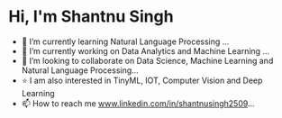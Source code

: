 # Hi, I'm Shantnu Singh

- 👀 I’m currently learning Natural Language Processing ...
- 🌱 I’m currently working on Data Analytics and Machine Learning ...
- 💞️ I’m looking to collaborate on Data Science, Machine Learning and Natural Language Processing...
- :star: I am also interested in TinyML, IOT, Computer Vision and Deep Learning
- 📫 How to reach me  www.linkedin.com/in/shantnusingh2509...

<!---
Shantnu25/Shantnu25 is a ✨ special ✨ repository because its `README.md` (this file) appears on your GitHub profile.
You can click the Preview link to take a look at your changes.
--->
